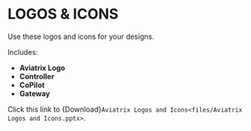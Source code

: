 # LOGOS & ICONS

Use these logos and icons for your designs.

Includes:

- **Aviatrix Logo**
- **Controller**
- **CoPilot**
- **Gateway**

Click this link to {Download}`Aviatrix Logos and Icons<files/Aviatrix Logos and Icons.pptx>`.